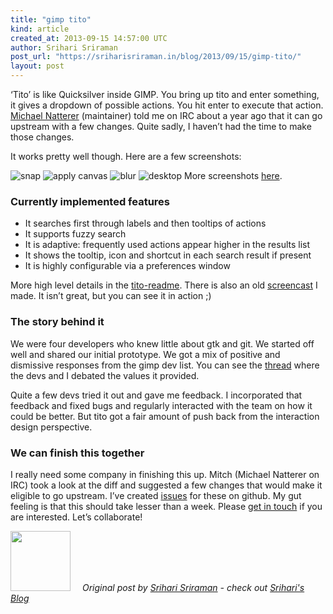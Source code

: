 ```yaml
---
title: "gimp tito"
kind: article
created_at: 2013-09-15 14:57:00 UTC
author: Srihari Sriraman
post_url: "https://sriharisriraman.in/blog/2013/09/15/gimp-tito/"
layout: post
---
```

<p>&lsquo;Tito&rsquo; is like Quicksilver inside GIMP. You bring up tito and enter something, it gives a dropdown of possible actions. You hit enter to execute that action. <a href="https://plus.google.com/116053365635940402074">Michael Natterer</a> (maintainer) told me on IRC about a year ago that it can go upstream with a few changes. Quite sadly, I haven&rsquo;t had the time to make those changes.</p>

<p>It works pretty well though. Here are a few screenshots:</p>

<p><img src="https://sriharisriraman.in/images/tito-images/snap.jpg" alt="snap" />
<img src="https://sriharisriraman.in/images/tito-images/apcan.jpg" alt="apply canvas" />
<img src="https://sriharisriraman.in/images/tito-images/blur.jpg" alt="blur" />
<img src="https://sriharisriraman.in/images/tito-images/desktop.jpg" alt="desktop" />
More screenshots <a href="https://github.com/ssrihari/gimp-tito/wiki/About-gimp-tito#v-screenshots">here</a>.</p>

<h3>Currently implemented features</h3>

<ul>
<li> It searches first through labels and then tooltips of actions</li>
<li> It supports fuzzy search</li>
<li> It is adaptive: frequently used actions appear higher in the results list</li>
<li> It shows the tooltip, icon and shortcut in each search result if present</li>
<li> It is highly configurable via a preferences window</li>
</ul>


<p>More high level details in the <a href="https://github.com/ssrihari/gimp-tito/wiki/About-gimp-tito">tito-readme</a>.
There is also an old <a href="https://www.youtube.com/watch?v=G0PuH1LFWhA">screencast</a> I made. It isn&rsquo;t great, but you can see it in action ;)</p>

<h3>The story behind it</h3>

<p>We were four developers who knew little about gtk and git. We started off well and shared our initial prototype. We got a mix of positive and dismissive responses from the gimp dev list. You can see the <a href="http://www.gimpusers.com/forums/gimp-developer/14142-an-update-on-the-menu-search">thread</a> where the devs and I debated the values it provided.</p>

<p>Quite a few devs tried it out and gave me feedback. I incorporated that feedback and fixed bugs and regularly interacted with the team on how it could be better. But tito got a fair amount of push back from the interaction design perspective.</p>

<h3>We can finish this together</h3>

<p>I really need some company in finishing this up. Mitch (Michael Natterer on IRC) took a look at the diff and suggested a few changes that would make it eligible to go upstream. I&rsquo;ve created <a href="https://github.com/ssrihari/gimp-tito/issues">issues</a> for these on github. My gut feeling is that this should take lesser than a week. Please <a href="https://twitter.com/sriharisriraman">get in touch</a> if you are interested. Let&rsquo;s collaborate!</p>
<div class="author">
  <img src="https://nilenso.com/images/people/srihari.webp" style="width: 96px; height: 96;">
  <span style=" padding: 32px 15px;">
    <i>Original post by <a href="http://twitter.com/sriharisriraman">Srihari Sriraman</a> - check out <a href="https://sriharisriraman.in/">Srihari&#39;s Blog</a></i>
  </span>
</div>
